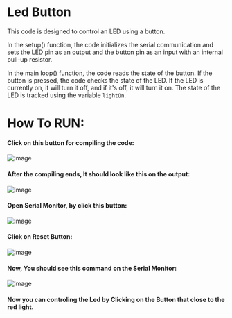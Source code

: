 # Led Button
This code is designed to control an LED using a button.

In the setup() function, the code initializes the serial communication and sets the LED pin as an output and the button pin as an input with an internal pull-up resistor.

In the main loop() function, the code reads the state of the button. If the button is pressed, the code checks the state of the LED. If the LED is currently on, it will turn it off, and if it's off, it will turn it on. The state of the LED is tracked using the variable `lightOn`.

# How To RUN:

#### Click on this button for compiling the code:  <br>
![image](https://user-images.githubusercontent.com/76903853/236200840-fb242ca4-5ba9-4a60-b0c9-c165ff2ba3b9.png)

#### After the compiling ends, It should look like this on the output: <br>
![image](https://user-images.githubusercontent.com/76903853/236426487-aeec3cf7-5e4e-4b1d-9fb7-75d3e2d3b64d.png)

#### Open Serial Monitor, by click this button: <br>
![image](https://user-images.githubusercontent.com/76903853/236426240-da57971c-684e-4442-b519-90536e79bc6d.png)

#### Click on Reset Button: <br>
![image](https://user-images.githubusercontent.com/76903853/236427674-db04422e-c951-467c-84fc-641df776c93b.png)

#### Now, You should see this command on the Serial Monitor:
![image](https://user-images.githubusercontent.com/76903853/236427793-0cb3f5e5-ee99-4b2d-a3fa-4b796b28abe3.png)

#### Now you can controling the Led by Clicking on the Button that close to the red light.


